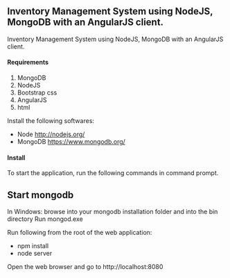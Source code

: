 ## Inventory Management System using NodeJS, MongoDB with an AngularJS client. 

Inventory Management System using NodeJS, MongoDB with an AngularJS client. 

#### Requirements
1. MongoDB
2. NodeJS
3. Bootstrap css
4. AngularJS
5. html

Install the following softwares:
* Node http://nodejs.org/
* MongoDB https://www.mongodb.org/

#### Install
To start the application, run the following commands in command prompt.

Start mongodb
-----------------------
In Windows: browse into your mongodb installation folder and into the bin directory
Run mongod.exe

Run following from the root of the web application:
* npm install
* node server

Open the web browser and go to http://localhost:8080
